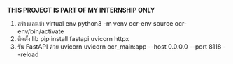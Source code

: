 **THIS PROJECT IS PART OF MY INTERNSHIP ONLY**
1. สร้างและเข้า virtual env
python3 -m venv ocr-env
source ocr-env/bin/activate
2. ติดตั้ง lib
pip install fastapi uvicorn httpx
3. รัน FastAPI ด้วย uvicorn
uvicorn ocr_main:app --host 0.0.0.0 --port 8118 --reload
